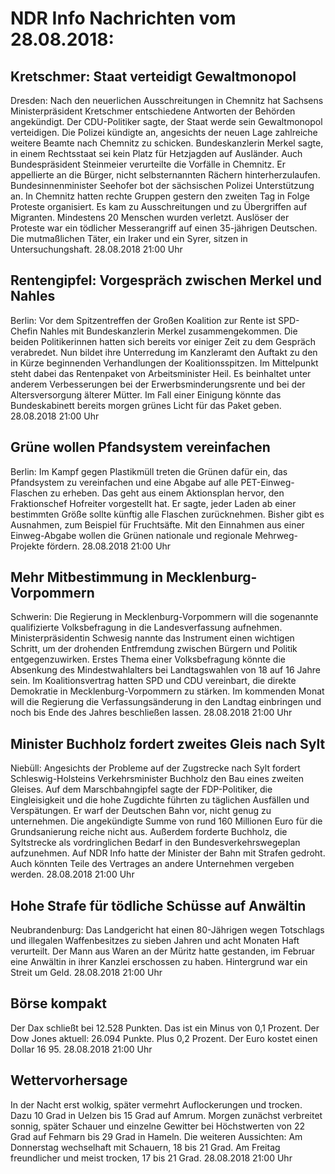 # NDR Info Nachrichten vom 28.08.2018:


## Kretschmer: Staat verteidigt Gewaltmonopol
Dresden: Nach den neuerlichen Ausschreitungen in Chemnitz hat Sachsens Ministerpräsident Kretschmer entschiedene Antworten der Behörden angekündigt. Der CDU-Politiker sagte, der Staat werde sein Gewaltmonopol verteidigen. Die Polizei kündigte an, angesichts der neuen Lage zahlreiche weitere Beamte nach Chemnitz zu schicken. Bundeskanzlerin Merkel sagte, in einem Rechtsstaat sei kein Platz für Hetzjagden auf Ausländer. Auch Bundespräsident Steinmeier verurteilte die Vorfälle in Chemnitz. Er appellierte an die Bürger, nicht selbsternannten Rächern hinterherzulaufen. Bundesinnenminister Seehofer bot der sächsischen Polizei Unterstützung an. In Chemnitz hatten rechte Gruppen gestern den zweiten Tag in Folge Proteste organisiert. Es kam zu Ausschreitungen und zu Übergriffen auf Migranten. Mindestens 20 Menschen wurden verletzt. Auslöser der Proteste war ein tödlicher Messerangriff auf einen 35-jährigen Deutschen. Die mutmaßlichen Täter, ein Iraker und ein Syrer, sitzen in  Untersuchungshaft. 28.08.2018 21:00 Uhr 

## Rentengipfel: Vorgespräch zwischen Merkel und Nahles
Berlin: Vor dem Spitzentreffen der Großen Koalition zur Rente ist SPD-Chefin Nahles mit Bundeskanzlerin Merkel zusammengekommen. Die beiden Politikerinnen hatten sich bereits vor einiger Zeit zu dem Gespräch verabredet. Nun bildet ihre Unterredung im Kanzleramt den Auftakt zu den in Kürze beginnenden Verhandlungen der Koalitionsspitzen. Im Mittelpunkt steht dabei das Rentenpaket von Arbeitsminister Heil. Es beinhaltet unter anderem Verbesserungen bei der Erwerbsminderungsrente und bei der Altersversorgung älterer Mütter. Im Fall einer Einigung könnte das Bundeskabinett bereits morgen grünes Licht für das Paket geben. 28.08.2018 21:00 Uhr 

## Grüne wollen Pfandsystem vereinfachen
Berlin: Im Kampf gegen Plastikmüll treten die Grünen dafür ein, das Pfandsystem zu vereinfachen und eine Abgabe auf alle PET-Einweg-Flaschen zu erheben. Das geht aus einem Aktionsplan hervor, den Fraktionschef Hofreiter vorgestellt hat. Er sagte, jeder Laden ab einer bestimmten Größe sollte künftig alle Flaschen zurücknehmen. Bisher gibt es Ausnahmen, zum Beispiel für Fruchtsäfte. Mit den Einnahmen aus einer Einweg-Abgabe wollen die Grünen nationale und regionale Mehrweg-Projekte fördern. 28.08.2018 21:00 Uhr 

## Mehr Mitbestimmung in Mecklenburg-Vorpommern
Schwerin: Die Regierung in Mecklenburg-Vorpommern will die sogenannte qualifizierte Volksbefragung in die Landesverfassung aufnehmen. Ministerpräsidentin Schwesig nannte das Instrument einen wichtigen Schritt, um der drohenden Entfremdung zwischen Bürgern und Politik entgegenzuwirken. Erstes Thema einer Volksbefragung könnte die Absenkung des Mindestwahlalters bei Landtagswahlen von 18 auf 16 Jahre sein. Im Koalitionsvertrag hatten SPD und CDU vereinbart, die direkte Demokratie in Mecklenburg-Vorpommern zu stärken. Im kommenden Monat will die Regierung die Verfassungsänderung in den Landtag einbringen und noch bis Ende des Jahres beschließen lassen. 28.08.2018 21:00 Uhr 

## Minister Buchholz fordert zweites Gleis nach Sylt
Niebüll: Angesichts der Probleme auf der Zugstrecke nach Sylt fordert Schleswig-Holsteins Verkehrsminister Buchholz den Bau eines zweiten Gleises. Auf dem Marschbahngipfel sagte der FDP-Politiker, die Eingleisigkeit und die hohe Zugdichte führten zu täglichen Ausfällen und Verspätungen. Er warf der Deutschen Bahn vor, nicht genug zu unternehmen. Die angekündigte Summe von rund 160 Millionen Euro für die Grundsanierung reiche nicht aus. Außerdem forderte Buchholz, die Syltstrecke als vordringlichen Bedarf in den Bundesverkehrswegeplan aufzunehmen. Auf NDR Info hatte der Minister der Bahn mit Strafen gedroht. Auch könnten Teile des Vertrages an andere Unternehmen vergeben werden. 28.08.2018 21:00 Uhr 

## Hohe Strafe für tödliche Schüsse auf Anwältin
Neubrandenburg: Das Landgericht hat einen 80-Jährigen wegen Totschlags und illegalen Waffenbesitzes zu sieben Jahren und acht Monaten Haft verurteilt. Der Mann aus Waren an der Müritz hatte gestanden, im Februar eine Anwältin in ihrer Kanzlei erschossen zu haben. Hintergrund war ein Streit um Geld. 28.08.2018 21:00 Uhr 

## Börse kompakt
Der Dax schließt bei 12.528 Punkten. Das ist ein Minus von 0,1 Prozent. Der Dow Jones aktuell: 26.094 Punkte. Plus 0,2 Prozent. Der Euro kostet einen Dollar 16 95. 28.08.2018 21:00 Uhr 

## Wettervorhersage
In der Nacht erst wolkig, später vermehrt Auflockerungen und trocken. Dazu 10 Grad in Uelzen bis 15 Grad auf Amrum. Morgen zunächst verbreitet sonnig, später Schauer und einzelne Gewitter bei Höchstwerten von 22 Grad auf Fehmarn bis 29 Grad in Hameln. Die weiteren Aussichten: Am Donnerstag wechselhaft mit Schauern, 18 bis 21 Grad. Am Freitag freundlicher und meist trocken, 17 bis 21 Grad. 28.08.2018 21:00 Uhr 
